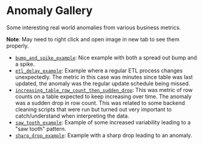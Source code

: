 # Anomaly Gallery

Some interesting real world anomalies from various business metrics.

**Note**: May need to right click and open image in new tab to see them properly.

- [`bump_and_spike_example`](/anomaly_gallery/bump_and_spike_example.jpg): Nice example with both a spread out bump and a spike.
- [`etl_delay_example`](/anomaly_gallery/etl_delay_example.jpg): Example where a regular ETL process changes unexpectedly. The metric in this case was minutes since table was last updated, the anomaly was the regular update schedule being missed.
- [`increasing_table_row_count_then_sudden_drop`](/anomaly_gallery/increasing_table_row_count_then_sudden_drop.jpg): This was metric of row counts on a table expected to keep increasing over time. The anomaly was a sudden drop in row count. This was related to some backend cleaning scripts that were run but turned out very important to catch/understand when interpreting the data.
- [`saw_tooth_example`](/anomaly_gallery/saw_tooth_example.jpg): Example of some increased variability leading to a "saw tooth" pattern.
- [`sharp_drop_example`](/anomaly_gallery/sharp_drop_example.jpg): Example with a sharp drop leading to an anomaly.
